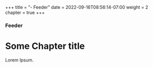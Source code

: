 +++
title = "- Feeder"
date = 2022-09-16T08:56:14-07:00
weight = 2
chapter = true
+++

### Feeder

# Some Chapter title

Lorem Ipsum.